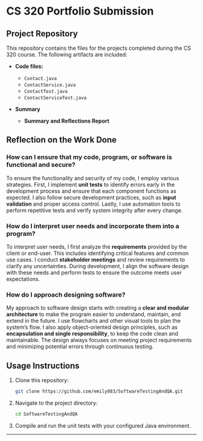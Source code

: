 
# CS 320 Portfolio Submission

## Project Repository

This repository contains the files for the projects completed during the CS 320 course. The following artifacts are included:

- **Code files:**  
  - `Contact.java`  
  - `ContactService.java`  
  - `ContactTest.java`  
  - `ContactServiceTest.java`

- **Summary**  
  - **Summary and Reflections Report**

## Reflection on the Work Done

### How can I ensure that my code, program, or software is functional and secure?
To ensure the functionality and security of my code, I employ various strategies. First, I implement **unit tests** to identify errors early in the development process and ensure that each component functions as expected. I also follow secure development practices, such as **input validation** and proper access control. Lastly, I use automation tools to perform repetitive tests and verify system integrity after every change.

### How do I interpret user needs and incorporate them into a program?
To interpret user needs, I first analyze the **requirements** provided by the client or end-user. This includes identifying critical features and common use cases. I conduct **stakeholder meetings** and review requirements to clarify any uncertainties. During development, I align the software design with these needs and perform tests to ensure the outcome meets user expectations.

### How do I approach designing software?
My approach to software design starts with creating a **clear and modular architecture** to make the program easier to understand, maintain, and extend in the future. I use flowcharts and other visual tools to plan the system’s flow. I also apply object-oriented design principles, such as **encapsulation and single responsibility**, to keep the code clean and maintainable. The design always focuses on meeting project requirements and minimizing potential errors through continuous testing.

## Usage Instructions

1. Clone this repository:  
   ```bash
   git clone https://github.com/emily883/SoftwareTestingAndQA.git
   ```
2. Navigate to the project directory:  
   ```bash
   cd SoftwareTestingAndQA
   ```
3. Compile and run the unit tests with your configured Java environment.

---
